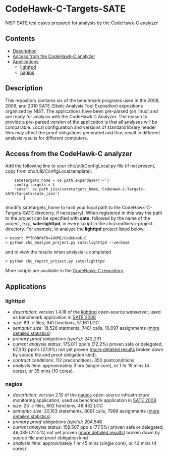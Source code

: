 # CodeHawk-C-Targets-SATE
NIST SATE test cases prepared for analysis by the
[CodeHawk-C analyzer](https://github.com/kestreltechnology/CodeHawk-C)

## Contents
- [Description](#description)
- [Access from the CodeHawk-C analyzer](#access-from-the-codehawk-c-analyzer)
- [Applications](#applications)
  - [lighttpd](#lighttpd)
  - [nagios](#nagios)

## Description
This repository contains six of the benchmark programs used in the
2008, 2009, and 2010 SATE (Static Analysis Tool Exposition)
expositions organized by NIST. The applications have been pre-parsed
(on linux) and are ready for analysis with the CodeHawk C Analyzer.
The reason to provide a pre-parsed
version of the application is that all analyses will be
comparable. Local configuration and versions of standard
library header files may affect the proof obligations generated
and thus result in different analysis results for different
computers.

## Access from the CodeHawk-C analyzer

Add the following line to your chc/util/ConfigLocal.py file (if not
present, copy from chc/util/ConfigLocal.template):
```
    satetargets_home = os.path.expanduser('~')
    config.targets = {
    "sate": os.path.join(satetargets_home,'CodeHawk-C-Targets-SATE/targets/sate.json')
        }
```
(modify satetargets_home to hold your local path to the
CodeHawk-C-Targets-SATE directory, if necessary).
When registered in this way the
path
to the project can be specified with **sate:** followed by the name
of the project, e.g., **sate:lighttpd**, in every
script in the chc/cmdline/c-project directory. For example, to analyze
the **lighttpd** project listed below:
```
> export PYTHONPATH=$HOME/CodeHawk-C
> python chc_analyze_project.py sate:lighttpd --verbose
```
and to view the results when analysis is completed
```
> python chc_report_project.py sate:lighttpd
```
More scripts are available in the
[CodeHawk-C repository](https://github.com/kestreltechnology/CodeHawk-C/blob/master/chc/cmdline/c-project)


## Applications

### lighttpd

- *description*: version 1.4.18 of the
  [lighttpd](https://www.lighttpd.net) open-source webserver, used as
  benchmark application in
  [SATE 2008](https://samate.nist.gov/SATE2008.html)
- *size*: 89 .c files, 941 functions, 51,161 LOC
- *semantic size*: 18,528 statments, 7481 calls, 10,097 assignments
  ([more detailed statistics](targets/2008/lighttpd/latestresults/projectstats.txt))
- *primary proof obligations (ppo's)*: 242,231
- *current analysis status*: 175,011 ppo's (72.2%) proven safe or
  delegated, 67,332 ppo's (27.8%) not yet proven
  ([more detailed results](targets/2008/lighttpd/latestresults/summaryresults.txt)
  broken down by source file and proof obligation kind).
- *contract conditions*: 112 preconditions, 350 postconditions
- *analysis time*: approximately 3 hrs (single core), or 1 hr 15 mins
  (4 cores), or 35 mins (10 cores).


### nagios

- *description*: version 2.10 of the [nagios](https://www.nagios.org)
  open-source infrastructure monitoring application, used as benchmark
  application in [SATE 2008](https://samate.nist.gov/SATE2008.html)
- *size*: 25 .c files, 602 functions, 48,452 LOC
- *semantic size*: 20,163 statements, 8091 calls, 7999 assignments
  ([more detailed statistics](targets/2008/nagios/base/latestresults/projectstats.txt))
- *primary proof obligations (ppo's)*: 204,546
- *current analysis status*: 158,507 ppo's (77.5%) proven safe or
  delegated, 46,039 (22.5%) not yet proven
  ([more detailed results](targets/2008/nagios/base/latestresults/summaryresults.txt))
  broken down by source file and proof obligation kind
- *analysis time*: approximately 1 hr 45 mins (single core), or 42 mins (4 cores)


